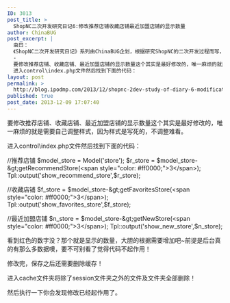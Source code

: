 ```yaml
---
ID: 3013
post_title: >
  ShopNC二次开发研究日记6:修改推荐店铺收藏店铺最近加盟店铺的显示数量
author: ChinaBUG
post_excerpt: |
  虫曰：
  《ShopNC二次开发研究日记》系列由ChinaBUG企划，根据研究ShopNC的二次开发过程而写，其中的案例大多来源于QQ群或者爱好者的提问。
  -
  要修改推荐店铺、收藏店铺、最近加盟店铺的显示数量这个其实是最好修改的，唯一麻烦的就是需要自己调整样式，因为样式是写死的，不调整难看。
  进入control\index.php文件然后找到下面的代码：
layout: post
permalink: >
  http://blog.ipodmp.com/2013/12/shopnc-2dev-study-of-diary-6-modifications-recommended-shops-shop-recently-joined-the-collection-of-the-number-displayed-in-the-shop.html
published: true
post_date: 2013-12-09 17:07:40
---
```

要修改推荐店铺、收藏店铺、最近加盟店铺的显示数量这个其实是最好修改的，唯一麻烦的就是需要自己调整样式，因为样式是写死的，不调整难看。

进入control\index.php文件然后找到下面的代码：

//推荐店铺
$model_store = Model('store');
$r_store = $model_store-&gt;getRecommendStore(<span style="color: #ff0000;">3</span>);
Tpl::output('show_recommend_store',$r_store);

//收藏店铺
$f_store = $model_store-&gt;getFavoritesStore(<span style="color: #ff0000;">3</span>);
Tpl::output('show_favorites_store',$f_store);

//最近加盟店铺
$n_store = $model_store-&gt;getNewStore(<span style="color: #ff0000;">3</span>);
Tpl::output('show_new_store',$n_store);

看到红色的数字没？那个就是显示的数量，大胆的根据需要增加吧~前提是后台真的有那么多数据噢，要不可别看了觉得代码不起作用！

修改完，保存之后还需要删除缓存！

进入cache文件夹将除了session文件夹之外的文件及文件夹全部删除！

然后执行一下你会发现修改已经起作用了。